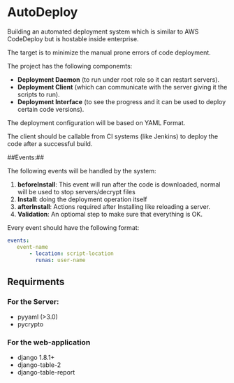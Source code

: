 # AutoDeploy
Building an automated deployment system which is similar to AWS CodeDeploy but is hostable inside enterprise.

The target is to minimize the manual prone errors of code deployment.

The project has the following componemts:
* **Deployment Daemon** (to run under root role so it can restart servers).
* **Deployment Client** (which can communicate with the server giving it the scripts to run).
* **Deployment Interface** (to see the progress and it can be used to deploy certain code versions).

The deployment configuration will be based on YAML Format.

The client should be callable from CI systems (like Jenkins) to deploy the code after a successful build.

##Events:##

The following events will be handled by the system:

1. **beforeInstall**: This event will run after the code is downloaded, normal will be used to stop servers/decrypt files
2. **Install**: doing the deployment operation itself
3. **afterInstall**: Actions required after Installing like reloading a server.
4. **Validation**: An optiomal step to make sure that everything is OK.

Every event should have the following format:

```yaml
events:
   event-name
       - location: script-location
         runas: user-name
  ```
## Requirments ##
### For the Server:
* pyyaml (>3.0)
* pycrypto

### For the web-application
* django 1.8.1+
* django-table-2
* django-table-report
